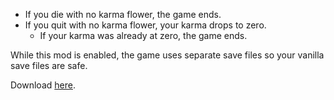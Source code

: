 - If you die with no karma flower, the game ends.
- If you quit with no karma flower, your karma drops to zero. 
  - If your karma was already at zero, the game ends.

While this mod is enabled, the game uses separate save files so your vanilla save files are safe.

Download [here](https://github.com/Dual-Iron/Survival/releases/latest).
